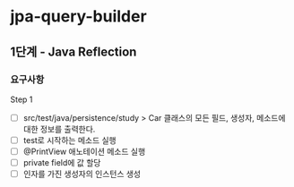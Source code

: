# jpa-query-builder

## 1단계 - Java Reflection

### 요구사항

Step 1

- [ ] src/test/java/persistence/study > Car 클래스의 모든 필드, 생성자, 메소드에 대한 정보를 출력한다.
- [ ] test로 시작하는 메소드 실행
- [ ] @PrintView 애노테이션 메소드 실행
- [ ] private field에 값 할당
- [ ] 인자를 가진 생성자의 인스턴스 생성